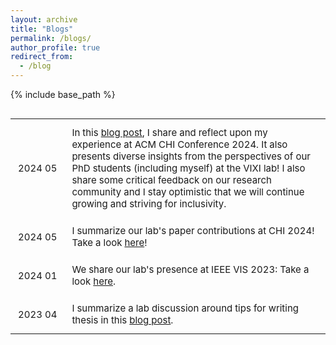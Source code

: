```yaml
---
layout: archive
title: "Blogs"
permalink: /blogs/
author_profile: true
redirect_from:
  - /blog
---
```


{% include base_path %}

<div class="table-wrapper" markdown="block" style="overflow-x: scroll; overflow-y: scroll; font-size: 13px;" >

<style>
table {
  width: 100%;
  border-collapse: collapse;
}
table, th, td {
  border: none;
}
th, td {
  padding: 12px;
  text-align: left;
  font-size: 15px;
}
td:first-child {
  width: 12%;
  white-space: nowrap;
}
</style>

<table>
<tr>
    <td>2024 05</td>
    <td>In this <a href="https://medium.com/p/33a3d8b7f79e">blog post</a>, I share and reflect upon my experience at ACM CHI Conference 2024. It also presents diverse insights from the perspectives of our PhD students (including myself) at the VIXI lab! I also share some critical feedback on our research community and I stay optimistic that we will continue growing and striving for inclusivity.</td>
  </tr>
  <tr>
    <td>2024 05</td>
    <td>I summarize our lab's paper contributions at CHI 2024! Take a look <a href="https://medium.com/@labvixi/vixi-chi24-our-contributions-68fbef522c5f">here</a>!</td>
  </tr>
  <tr>
    <td>2024 01</td>
    <td>We share our lab's presence at IEEE VIS 2023: Take a look <a href="https://medium.com/@labvixi/vixi-ieee-vis-2023-5889af0cbd47">here</a>.</td>
  </tr>
  <tr>
    <td>2023 04</td>
    <td>I summarize a lab discussion around tips for writing thesis in this <a href="https://medium.com/@labvixi/tips-for-writing-a-research-thesis-c66447eef6b3">blog post</a>.</td>
  </tr>
</table>


</div>